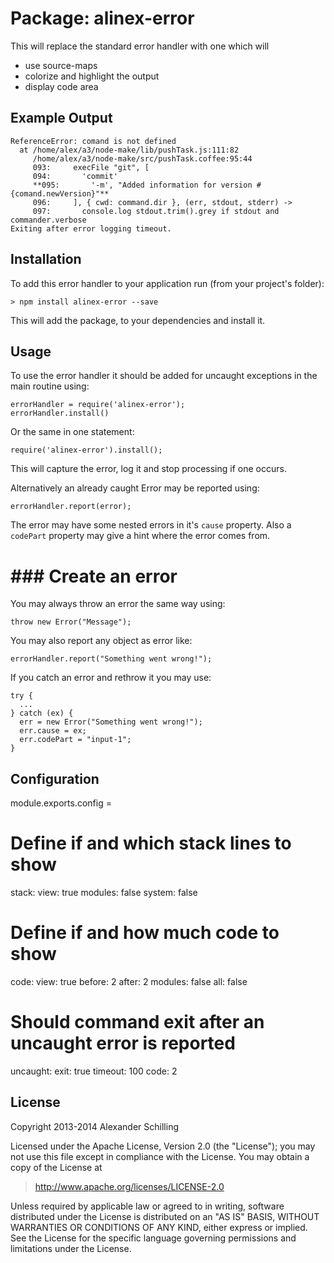 Package: alinex-error
=================================================

This will replace the standard error handler with one which will

* use source-maps
* colorize and highlight the output
* display code area


Example Output
-------------------------------------------------

    ReferenceError: comand is not defined
      at /home/alex/a3/node-make/lib/pushTask.js:111:82
         /home/alex/a3/node-make/src/pushTask.coffee:95:44
         093:     execFile "git", [
         094:       'commit'
         **095:       '-m', "Added information for version #{comand.newVersion}"**
         096:     ], { cwd: command.dir }, (err, stdout, stderr) ->
         097:       console.log stdout.trim().grey if stdout and commander.verbose
    Exiting after error logging timeout.


Installation
-------------------------------------------------

To add this error handler to your application run (from your project's folder):

    > npm install alinex-error --save

This will add the package, to your dependencies and install it.


Usage
-------------------------------------------------

To use the error handler it should be added for uncaught exceptions in the
main routine using:

    errorHandler = require('alinex-error');
    errorHandler.install()

Or the same in one statement:

    require('alinex-error').install();

This will capture the error, log it and stop processing if one occurs.

Alternatively an already caught Error may be reported using:

    errorHandler.report(error);

The error may have some nested errors in it's `cause` property. Also a
`codePart` property may give a hint where the error comes from.

# ### Create an error

You may always throw an error the same way using:

    throw new Error("Message");

You may also report any object as error like:

    errorHandler.report("Something went wrong!");

If you catch an error and rethrow it you may use:

    try {
      ...
    } catch (ex) {
      err = new Error("Something went wrong!");
      err.cause = ex;
      err.codePart = "input-1";
    }


Configuration
-------------------------------------------------

module.exports.config = 
  # Define if and which stack lines to show
  stack:
    view: true
    modules: false
    system: false
  # Define if and how much code to show
  code:
    view: true
    before: 2
    after: 2
    modules: false
    all: false
  # Should command exit after an uncaught error is reported
  uncaught:
    exit: true
    timeout: 100
    code: 2


License
-------------------------------------------------

Copyright 2013-2014 Alexander Schilling

Licensed under the Apache License, Version 2.0 (the "License");
you may not use this file except in compliance with the License.
You may obtain a copy of the License at

>  <http://www.apache.org/licenses/LICENSE-2.0>

Unless required by applicable law or agreed to in writing, software
distributed under the License is distributed on an "AS IS" BASIS,
WITHOUT WARRANTIES OR CONDITIONS OF ANY KIND, either express or implied.
See the License for the specific language governing permissions and
limitations under the License.
